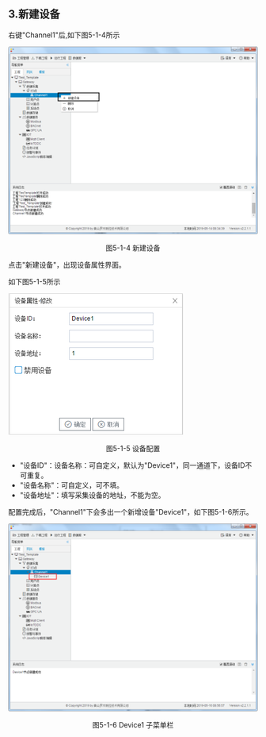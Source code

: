 ## 3.新建设备

右键"Channel1"后,如下图5-1-4所示   

![](../../../assets/新建设备.jpg)

<center>图5-1-4 新建设备</center>

点击"新建设备"，出现设备属性界面。

如下图5-1-5所示

![1557110284778](assets/设备配置.png)

<center>图5-1-5  设备配置</center>

- "设备ID"：设备名称：可自定义，默认为"Device1"，同一通道下，设备ID不可重复。
- "设备名称"：可自定义，可不填。
- "设备地址"：填写采集设备的地址，不能为空。

配置完成后，"Channel1"下会多出一个新增设备"Device1"，如下图5-1-6所示。

![](../../../assets/Device子菜单栏.png)

<center>图5-1-6 Device1 子菜单栏</center>

